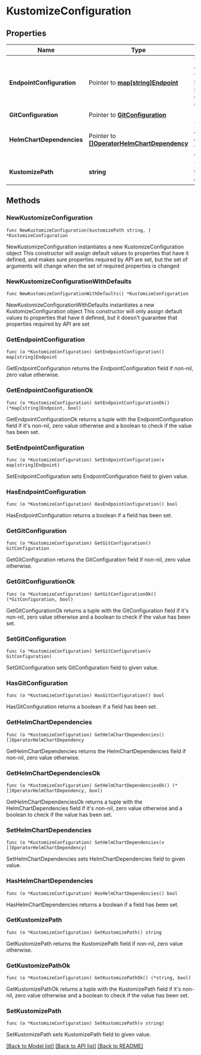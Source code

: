 # KustomizeConfiguration

## Properties

Name | Type | Description | Notes
------------ | ------------- | ------------- | -------------
**EndpointConfiguration** | Pointer to [**map[string]Endpoint**](Endpoint.md) | The endpoints from the Kustomize Deployment to expose to the customer | [optional] 
**GitConfiguration** | Pointer to [**GitConfiguration**](GitConfiguration.md) |  | [optional] 
**HelmChartDependencies** | Pointer to [**[]OperatorHelmChartDependency**](OperatorHelmChartDependency.md) | The helm chart dependencies for the CRD - Optional | [optional] 
**KustomizePath** | **string** | The path to the kustomize directory | 

## Methods

### NewKustomizeConfiguration

`func NewKustomizeConfiguration(kustomizePath string, ) *KustomizeConfiguration`

NewKustomizeConfiguration instantiates a new KustomizeConfiguration object
This constructor will assign default values to properties that have it defined,
and makes sure properties required by API are set, but the set of arguments
will change when the set of required properties is changed

### NewKustomizeConfigurationWithDefaults

`func NewKustomizeConfigurationWithDefaults() *KustomizeConfiguration`

NewKustomizeConfigurationWithDefaults instantiates a new KustomizeConfiguration object
This constructor will only assign default values to properties that have it defined,
but it doesn't guarantee that properties required by API are set

### GetEndpointConfiguration

`func (o *KustomizeConfiguration) GetEndpointConfiguration() map[string]Endpoint`

GetEndpointConfiguration returns the EndpointConfiguration field if non-nil, zero value otherwise.

### GetEndpointConfigurationOk

`func (o *KustomizeConfiguration) GetEndpointConfigurationOk() (*map[string]Endpoint, bool)`

GetEndpointConfigurationOk returns a tuple with the EndpointConfiguration field if it's non-nil, zero value otherwise
and a boolean to check if the value has been set.

### SetEndpointConfiguration

`func (o *KustomizeConfiguration) SetEndpointConfiguration(v map[string]Endpoint)`

SetEndpointConfiguration sets EndpointConfiguration field to given value.

### HasEndpointConfiguration

`func (o *KustomizeConfiguration) HasEndpointConfiguration() bool`

HasEndpointConfiguration returns a boolean if a field has been set.

### GetGitConfiguration

`func (o *KustomizeConfiguration) GetGitConfiguration() GitConfiguration`

GetGitConfiguration returns the GitConfiguration field if non-nil, zero value otherwise.

### GetGitConfigurationOk

`func (o *KustomizeConfiguration) GetGitConfigurationOk() (*GitConfiguration, bool)`

GetGitConfigurationOk returns a tuple with the GitConfiguration field if it's non-nil, zero value otherwise
and a boolean to check if the value has been set.

### SetGitConfiguration

`func (o *KustomizeConfiguration) SetGitConfiguration(v GitConfiguration)`

SetGitConfiguration sets GitConfiguration field to given value.

### HasGitConfiguration

`func (o *KustomizeConfiguration) HasGitConfiguration() bool`

HasGitConfiguration returns a boolean if a field has been set.

### GetHelmChartDependencies

`func (o *KustomizeConfiguration) GetHelmChartDependencies() []OperatorHelmChartDependency`

GetHelmChartDependencies returns the HelmChartDependencies field if non-nil, zero value otherwise.

### GetHelmChartDependenciesOk

`func (o *KustomizeConfiguration) GetHelmChartDependenciesOk() (*[]OperatorHelmChartDependency, bool)`

GetHelmChartDependenciesOk returns a tuple with the HelmChartDependencies field if it's non-nil, zero value otherwise
and a boolean to check if the value has been set.

### SetHelmChartDependencies

`func (o *KustomizeConfiguration) SetHelmChartDependencies(v []OperatorHelmChartDependency)`

SetHelmChartDependencies sets HelmChartDependencies field to given value.

### HasHelmChartDependencies

`func (o *KustomizeConfiguration) HasHelmChartDependencies() bool`

HasHelmChartDependencies returns a boolean if a field has been set.

### GetKustomizePath

`func (o *KustomizeConfiguration) GetKustomizePath() string`

GetKustomizePath returns the KustomizePath field if non-nil, zero value otherwise.

### GetKustomizePathOk

`func (o *KustomizeConfiguration) GetKustomizePathOk() (*string, bool)`

GetKustomizePathOk returns a tuple with the KustomizePath field if it's non-nil, zero value otherwise
and a boolean to check if the value has been set.

### SetKustomizePath

`func (o *KustomizeConfiguration) SetKustomizePath(v string)`

SetKustomizePath sets KustomizePath field to given value.



[[Back to Model list]](../README.md#documentation-for-models) [[Back to API list]](../README.md#documentation-for-api-endpoints) [[Back to README]](../README.md)


